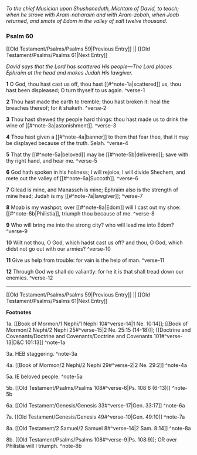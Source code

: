 *To the chief Musician upon Shushaneduth, Michtam of David, to teach; when he strove with Aram-naharaim and with Aram-zobah, when Joab returned, and smote of Edom in the valley of salt twelve thousand.*

### Psalm 60

[[Old Testament/Psalms/Psalms 59|Previous Entry]]  ||  [[Old Testament/Psalms/Psalms 61|Next Entry]]

*David says that the Lord has scattered His people—The Lord places Ephraim at the head and makes Judah His lawgiver.*

**1**  O God, thou hast cast us off, thou hast [[#^note-1a|scattered]] us, thou hast been displeased; O turn thyself to us again. ^verse-1

**2**  Thou hast made the earth to tremble; thou hast broken it: heal the breaches thereof; for it shaketh. ^verse-2

**3**  Thou hast shewed thy people hard things: thou hast made us to drink the wine of [[#^note-3a|astonishment]]. ^verse-3

**4**  Thou hast given a [[#^note-4a|banner]] to them that fear thee, that it may be displayed because of the truth. Selah. ^verse-4

**5**  That thy [[#^note-5a|beloved]] may be [[#^note-5b|delivered]]; save with thy right hand, and hear me. ^verse-5

**6**  God hath spoken in his holiness; I will rejoice, I will divide Shechem, and mete out the valley of [[#^note-6a|Succoth]]. ^verse-6

**7**  Gilead is mine, and Manasseh is mine; Ephraim also is the strength of mine head; Judah is my [[#^note-7a|lawgiver]]; ^verse-7

**8**  Moab is my washpot; over [[#^note-8a|Edom]] will I cast out my shoe: [[#^note-8b|Philistia]], triumph thou because of me. ^verse-8

**9**  Who will bring me into the strong city? who will lead me into Edom? ^verse-9

**10**  Wilt not thou, O God, which hadst cast us off? and thou, O God, which didst not go out with our armies? ^verse-10

**11**  Give us help from trouble: for vain is the help of man. ^verse-11

**12**  Through God we shall do valiantly: for he it is that shall tread down our enemies. ^verse-12


---
[[Old Testament/Psalms/Psalms 59|Previous Entry]]  ||  [[Old Testament/Psalms/Psalms 61|Next Entry]]


**Footnotes**


1a. [[Book of Mormon/1 Nephi/1 Nephi 10#^verse-14|1 Ne. 10:14]]; [[Book of Mormon/2 Nephi/2 Nephi 25#^verse-15|2 Ne. 25:15 (14-18)]]; [[Doctrine and Covenants/Doctrine and Covenants/Doctrine and Covenants 101#^verse-13|D&C 101:13]] ^note-1a

3a. HEB staggering. ^note-3a

4a. [[Book of Mormon/2 Nephi/2 Nephi 29#^verse-2|2 Ne. 29:2]] ^note-4a

5a. IE beloved people. ^note-5a

5b. [[Old Testament/Psalms/Psalms 108#^verse-6|Ps. 108:6 (6-13)]] ^note-5b

6a. [[Old Testament/Genesis/Genesis 33#^verse-17|Gen. 33:17]] ^note-6a

7a. [[Old Testament/Genesis/Genesis 49#^verse-10|Gen. 49:10]] ^note-7a

8a. [[Old Testament/2 Samuel/2 Samuel 8#^verse-14|2 Sam. 8:14]] ^note-8a

8b. [[Old Testament/Psalms/Psalms 108#^verse-9|Ps. 108:9]]; OR over Philistia will I triumph.  ^note-8b